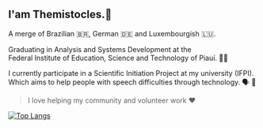 ## I'am Themistocles.🕺
A merge of Brazilian 🇧🇷, German 🇩🇪 and Luxembourgish 🇱🇺.

Graduating in Analysis and Systems Development at the  
Federal Institute of Education, Science and Technology of Piauí. 👨‍💻

I currently participate in a Scientific Initiation Project at my university (IFPI).  
Which aims to help people with speech difficulties through technology. 🗣 🌈

> I love helping my community and volunteer work ❤️

[![Top Langs](https://github-readme-stats.vercel.app/api/top-langs/?username=TemistoclesZwang&layout=compactshow_icons=true&theme=outrun)
](https://github.com/TemistoclesZwang/github-readme-stats)

<!-- more pins -->
<!-- [![Readme Card](https://github-readme-stats.vercel.app/api/pin/?username=anuraghazra&repo=github-readme-stats)](https://github.com/anuraghazra/github-readme-stats) -->

